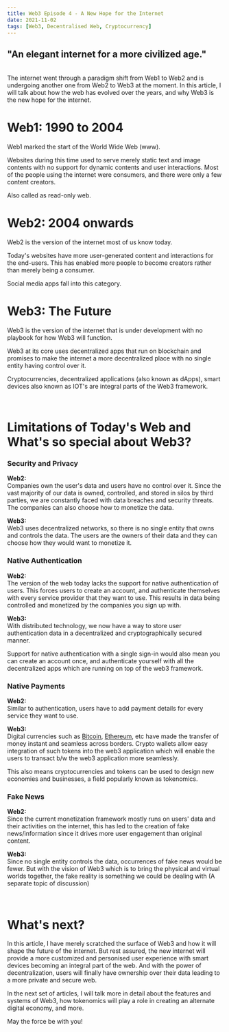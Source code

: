 ```yaml
---
title: Web3 Episode 4 - A New Hope for the Internet
date: 2021-11-02
tags: [Web3, Decentralised Web, Cryptocurrency]
---
```


<h2>"An elegant internet for a more civilized age."</h2>

<br/>
The internet went through a paradigm shift from Web1 to Web2 and is undergoing another one from Web2 to Web3 at the moment. In this article, I will talk about how the web has evolved over the years, and why Web3 is the new hope for the internet.


# Web1: 1990 to 2004

Web1 marked the start of the World Wide Web (www).

Websites during this time used to serve merely static text and image contents with no support for dynamic contents and user interactions. Most of the people using the internet were consumers, and there were only a few content creators.

Also called as read-only web.


# Web2: 2004 onwards

Web2 is the version of the internet most of us know today.

Today's websites have more user-generated content and interactions for the end-users. This has enabled more people to become creators rather than merely being a consumer.

Social media apps fall into this category.


# Web3: The Future

Web3 is the version of the internet that is under development with no playbook for how Web3 will function.

Web3 at its core uses decentralized apps that run on blockchain and promises to make the internet a more decentralized place with no single entity having control over it.

Cryptocurrencies, decentralized applications (also known as dApps), smart devices also known as IOT's are integral parts of the Web3 framework. 

<br/>

# Limitations of Today's Web and What's so special about Web3?

### Security and Privacy

<b>Web2:</b><br/>
Companies own the user's data and users have no control over it. Since the vast majority of our data is owned, controlled, and stored in silos by third parties, we are constantly faced with data breaches and security threats. The companies can also choose how to monetize the data.

<b>Web3:</b><br/>
Web3 uses decentralized networks, so there is no single entity that owns and controls the data. The users are the owners of their data and they can choose how they would want to monetize it.

### Native Authentication

<b>Web2:</b><br/>
The version of the web today lacks the support for native authentication of users. This forces users to create an account, and authenticate themselves with every service provider that they want to use. This results in data being controlled and monetized by the companies you sign up with.

<b>Web3:</b><br/>
With distributed technology, we now have a way to store user authentication data in a decentralized and cryptographically secured manner. 

Support for native authentication with a single sign-in would also mean you can create an account once, and authenticate yourself with all the decentralized apps which are running on top of the web3 framework.

### Native Payments

<b>Web2:</b><br/>
Similar to authentication, users have to add payment details for every service they want to use.

<b>Web3:</b><br/>
Digital currencies such as [Bitcoin](https://bitcoin.org/en/), [Ethereum](https://ethereum.org/), etc have made the transfer of money instant and seamless across borders. Crypto wallets allow easy integration of such tokens into the web3 application which will enable the users to transact b/w the web3 application more seamlessly. 

This also means cryptocurrencies and tokens can be used to design new economies and businesses, a field popularly known as tokenomics.

### Fake News

<b>Web2:</b><br/>
Since the current monetization framework mostly runs on users' data and their activities on the internet, this has led to the creation of fake news/information since it drives more user engagement than original content.

<b>Web3:</b><br/>
Since no single entity controls the data, occurrences of fake news would be fewer. But with the vision of Web3 which is to bring the physical and virtual worlds together, the fake reality is something we could be dealing with (A separate topic of discussion)

<br/>

# What's next?

In this article, I have merely scratched the surface of Web3 and how it will shape the future of the internet. But rest assured, the new internet will provide a more customized and personised user experience with smart devices becoming an integral part of the web. And with the power of decentralization, users will finally have ownership over their data leading to a more private and secure web.

In the next set of articles, I will talk more in detail about the features and systems of Web3, how tokenomics will play a role in creating an alternate digital economy, and more. 

May the force be with you!